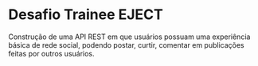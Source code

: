 # Desafio Trainee EJECT

Construção de uma API REST em que usuários possuam uma experiência básica de rede social, podendo postar, curtir, comentar em publicações feitas por outros usuários.